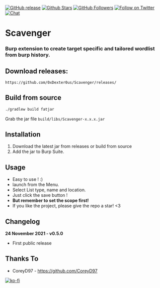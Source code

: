 [![GitHub release](https://img.shields.io/github/release/0xDexter0us/Scavenger.svg)](https://github.com/0xDexter0us/Scavenger/releases) 
[![Github Stars](https://img.shields.io/github/stars/0xDexter0us/Scavenger.svg?style=social&label=Stars)](https://github.com/0xDexter0us/Scavenger/) 
[![GitHub Followers](https://img.shields.io/github/followers/0xDexter0us.svg?style=social&label=Follow)](https://github.com/0xDexter0us/Scavenger/)
[![Follow on Twitter](https://img.shields.io/twitter/follow/0xDexter0us.svg?style=social&label=Follow)](https://twitter.com/intent/follow?screen_name=0xDexter0us)
[![Chat](https://img.shields.io/badge/chat-on%20discord-7289da.svg)](https://discord.gg/bugbounty)



# Scavenger
### Burp extension to create target specific and tailored wordlist from burp history.

## Download releases:
```
https://github.com/0xDexter0us/Scavenger/releases/
```

## Build from source
```sh
./gradlew build fatjar
```

Grab the jar file `build/libs/Scavenger-x.x.x.jar`

## Installation
1. Download the latest jar from releases or build from source
2. Add the jar to Burp Suite.

## Usage
* Easy to use ! :) 
* launch from the Menu.
* Select List type, name and location.
* Just click the save button ! 
* **But remember to set the scope first!**
* If you like the project, please give the repo a star! <3

## Changelog
**24 November 2021 - v0.5.0**
 - First public release

## Thanks To

* CoreyD97 - https://github.com/CoreyD97

[![ko-fi](https://ko-fi.com/img/githubbutton_sm.svg)](https://ko-fi.com/Q5Q76ZT6K)

